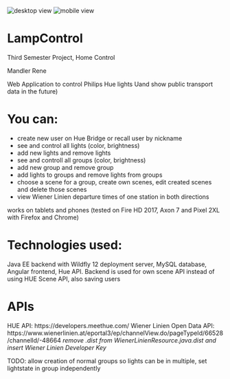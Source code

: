 ![desktop view](https://i.imgur.com/Fy6IIIC.png)
![mobile view](https://i.imgur.com/UJwIKsf.png)

# LampControl
Third Semester Project, Home Control

Mandler Rene

Web Application to control Philips Hue lights Uand show public transport data in the future)

<h1>You can:</h1>

- create new user on Hue Bridge or recall user by nickname
- see and control all lights (color, brightness)
- add new lights and remove lights
- see and controll all groups (color, brightness)
- add new group and remove group
- add lights to groups and remove lights from groups
- choose a scene for a group, create own scenes, edit created scenes and delete those scenes
- view Wiener Linien departure times of one station in both directions

works on tablets and phones (tested on Fire HD 2017, Axon 7 and Pixel 2XL with Firefox and Chrome)

<h1>Technologies used:</h1>
Java EE backend with Wildfly 12 deployment server, MySQL database, Angular frontend, Hue API.
Backend is used for own scene API instead of using HUE Scene API, also saving users

<h1>APIs</h1>
HUE API: https://developers.meethue.com/
Wiener Linien Open Data API: https://www.wienerlinien.at/eportal3/ep/channelView.do/pageTypeId/66528/channelId/-48664
<em>remove .dist from WienerLinienResource.java.dist and insert Wiener Linien Developer Key</em>

TODO: allow creation of normal groups so lights can be in multiple, set lightstate in group independently
